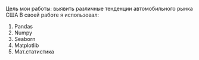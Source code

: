 Цель мои работы: выявить различные тенденции автомобильного рынка США
В своей работе я использовал:
1. Pandas
2. Numpy
3. Seaborn
4. Matplotlib
5. Мат.статистика
